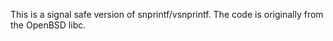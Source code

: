 <!--
SPDX-FileCopyrightText: 2010 Pierre-Marc Fournier <pierre-marc.fournier@polymtl.ca>

SPDX-License-Identifier: CC-BY-4.0
-->

This is a signal safe version of snprintf/vsnprintf. The code is
originally from the OpenBSD libc.

